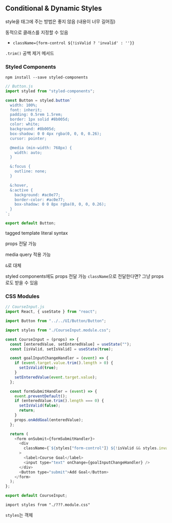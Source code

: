 ## Conditional & Dynamic Styles

style을 태그에 주는 방법은 좋지 않음 (내용이 너무 길어짐)

동적으로 클래스를 지정할 수 있음

- `className={form-control ${!isValid ? 'invalid' : ''}}`

`.trim()` 공백 제거 메서드



### Styled Components

`npm install --save styled-components`

```javascript
// Button.js
import styled from "styled-components";

const Button = styled.button`
  width: 100%;
  font: inherit;
  padding: 0.5rem 1.5rem;
  border: 1px solid #8b005d;
  color: white;
  background: #8b005d;
  box-shadow: 0 0 4px rgba(0, 0, 0, 0.26);
  cursor: pointer;

  @media (min-width: 768px) {
    width: auto;
  }

  &:focus {
    outline: none;
  }

  &:hover,
  &:active {
    background: #ac0e77;
    border-color: #ac0e77;
    box-shadow: 0 0 8px rgba(0, 0, 0, 0.26);
  }
`;

export default Button;
```

tagged template literal syntax

props 전달 가능

media query 적용 가능

`&`로 대체

styled components에도 props 전달 가능
`className`으로 전달한다면?
그냥 props로도 받을 수 있음



### CSS Modules

```javascript
// CourseInput.js
import React, { useState } from "react";

import Button from "../../UI/Button/Button";

import styles from "./CourseInput.module.css";

const CourseInput = (props) => {
  const [enteredValue, setEnteredValue] = useState("");
  const [isValid, setIsValid] = useState(true);

  const goalInputChangeHandler = (event) => {
    if (event.target.value.trim().length > 0) {
      setIsValid(true);
    }
    setEnteredValue(event.target.value);
  };

  const formSubmitHandler = (event) => {
    event.preventDefault();
    if (enteredValue.trim().length === 0) {
      setIsValid(false);
      return;
    }
    props.onAddGoal(enteredValue);
  };

  return (
    <form onSubmit={formSubmitHandler}>
      <div
        className={`${styles["form-control"]} ${!isValid && styles.invalid}`}
      >
        <label>Course Goal</label>
        <input type="text" onChange={goalInputChangeHandler} />
      </div>
      <Button type="submit">Add Goal</Button>
    </form>
  );
};

export default CourseInput;
```

`import styles from "./???.module.css"`

`styles`는 객체
